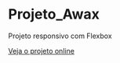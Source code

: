 # Projeto_Awax

Projeto responsivo com Flexbox

[Veja o projeto online](https://projetoawax.alvimarfelipe.repl.co)

